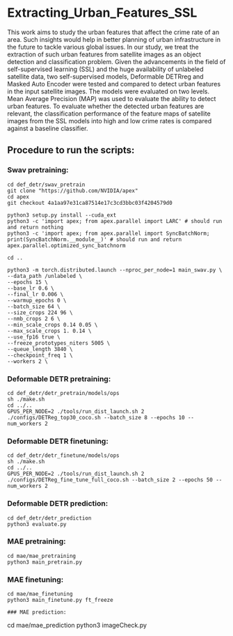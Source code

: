 # Extracting_Urban_Features_SSL

This work aims to study the urban features that affect the crime rate of an area. Such insights would help in better planning of urban infrastructure in the future to tackle various global issues. In our study, we treat the extraction of such urban features from satellite images as an object detection and classification problem. Given the advancements in the field of self-supervised learning (SSL) and the huge availability of unlabeled satellite data, two self-supervised models, Deformable DETRreg and Masked Auto Encoder were tested and compared to detect urban features in the input satellite images. The models were evaluated on two levels. Mean Average Precision (MAP) was used to evaluate the ability to detect urban features. To evaluate whether the detected urban features are relevant, the classification performance of the feature maps of satellite images from the SSL models into high and low crime rates is compared against a baseline classifier.

## Procedure to run the scripts:

### Swav pretraining:

```
cd def_detr/swav_pretrain
git clone "https://github.com/NVIDIA/apex"
cd apex
git checkout 4a1aa97e31ca87514e17c3cd3bbc03f4204579d0

python3 setup.py install --cuda_ext
python3 -c 'import apex; from apex.parallel import LARC' # should run and return nothing
python3 -c 'import apex; from apex.parallel import SyncBatchNorm; print(SyncBatchNorm.__module__)' # should run and return apex.parallel.optimized_sync_batchnorm

cd ..

python3 -m torch.distributed.launch --nproc_per_node=1 main_swav.py \
--data_path /unlabeled \
--epochs 15 \
--base_lr 0.6 \
--final_lr 0.006 \
--warmup_epochs 0 \
--batch_size 64 \
--size_crops 224 96 \
--nmb_crops 2 6 \
--min_scale_crops 0.14 0.05 \
--max_scale_crops 1. 0.14 \
--use_fp16 true \
--freeze_prototypes_niters 5005 \
--queue_length 3840 \
--checkpoint_freq 1 \
--workers 2 \
```

### Deformable DETR pretraining:

```
cd def_detr/detr_pretrain/models/ops
sh ./make.sh
cd ../..
GPUS_PER_NODE=2 ./tools/run_dist_launch.sh 2 ./configs/DETReg_top30_coco.sh --batch_size 8 --epochs 10 --num_workers 2
```

### Deformable DETR finetuning:

```
cd def_detr/detr_finetune/models/ops
sh ./make.sh
cd ../..
GPUS_PER_NODE=2 ./tools/run_dist_launch.sh 2 ./configs/DETReg_fine_tune_full_coco.sh --batch_size 2 --epochs 50 --num_workers 2
```

### Deformable DETR prediction:

```
cd def_detr/detr_prediction
python3 evaluate.py
```

### MAE pretraining:
```
cd mae/mae_pretraining
python3 main_pretrain.py
```

### MAE finetuning:
```
cd mae/mae_finetuning
python3 main_finetune.py ft_freeze

### MAE prediction:

```
cd mae/mae_prediction
python3 imageCheck.py
```
